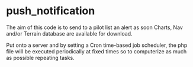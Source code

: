 # push_notification
The aim of this code is to send to a pilot list an alert as soon Charts, Nav and/or Terrain database are available for download.

Put onto a server and by setting a Cron time-based job scheduler, the php file will be executed periodically at fixed times so to computerize as much as possible repeating tasks. 

